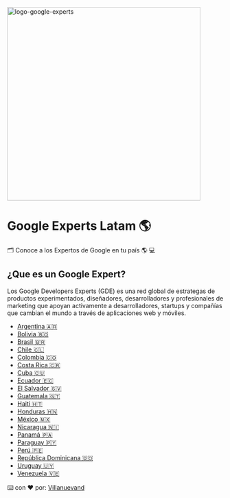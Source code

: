 <img alt="logo-google-experts" src="https://cdn-images-1.medium.com/max/1600/1*AyeFx2i4x5rx62m1LFtI0Q.png" width="450">

# Google Experts Latam 🌎

🗂️ Conoce a los Expertos de Google en tu país 🌎 💻

## ¿Que es un Google Expert?

Los Google Developers Experts (GDE) es una red global de estrategas de productos experimentados, diseñadores, 
desarrolladores y profesionales de marketing que apoyan activamente a desarrolladores, startups y compañías que 
cambian el mundo a través de aplicaciones web y móviles.


- [Argentina 🇦🇷](/paises/argentina.md)
- [Bolivia 🇧🇴](/paises/bolivia.md)
- [Brasil 🇧🇷](/paises/brasil.md)
- [Chile 🇨🇱](/paises/chile.md)
- [Colombia 🇨🇴](/paises/colombia.md)
- [Costa Rica 🇨🇷](/paises/costa-rica.md)
- [Cuba 🇨🇺](/paises/cuba.md)
- [Ecuador 🇪🇨](/paises/ecuador.md)
- [El Salvador 🇸🇻](/paises/el-salvador.md)
- [Guatemala 🇬🇹](/paises/guatemala.md)
- [Haití 🇭🇹](/paises/haiti.md)
- [Honduras 🇭🇳](/paises/honduras.md)
- [México 🇲🇽](/paises/mexico.md)
- [Nicaragua 🇳🇮](/paises/nicaragua.md)
- [Panamá 🇵🇦](/paises/panama.md)
- [Paraguay 🇵🇾](/paises/paraguay.md)
- [Perú 🇵🇪](/paises/peru.md)
- [República Dominicana 🇩🇴](/paises/republica-dominicana.md)
- [Uruguay 🇺🇾](/paises/uruguay.md)
- [Venezuela 🇻🇪](/paises/venezuela.md)


⌨️ con ❤️ por: [Villanuevand](https://github.com/Villanuevand)
